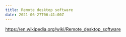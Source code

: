 ```yaml
---
title: Remote desktop software
date: 2021-06-27T06:41:00Z
---
```


https://en.wikipedia.org/wiki/Remote_desktop_software
